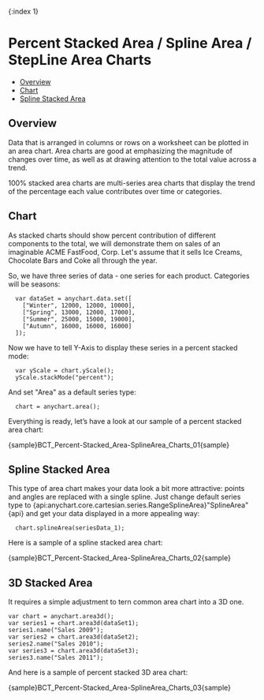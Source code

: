 {:index 1}
# Percent Stacked Area / Spline Area / StepLine Area Charts

* [Overview](#overview)
* [Chart](#chart)
* [Spline Stacked Area](#spline_stacked_area)
<!-- * [Adding "%" to axis labels](#percent)-->

## Overview
Data that is arranged in columns or rows on a worksheet can be plotted in an area chart. Area charts are good at emphasizing the magnitude of changes over time, as well as at drawing attention to the total value across a trend.

100% stacked area charts are multi-series area charts that display the trend of the percentage each value contributes over time or categories.

## Chart

As stacked charts should show percent contribution of different components to the total, we will demonstrate them on sales of an imaginable ACME FastFood, Corp. Let's assume that it sells Ice Creams, Chocolate Bars and Coke all through the year.
  
  
So, we have three series of data - one series for each product. Categories will be seasons:

```
  var dataSet = anychart.data.set([
    ["Winter", 12000, 12000, 10000],
    ["Spring", 13000, 12000, 17000],
    ["Summer", 25000, 15000, 19000],
    ["Autumn", 16000, 16000, 16000]
  ]);
```

Now we have to tell Y-Axis to display these series in a percent stacked mode:

```
  var yScale = chart.yScale();
  yScale.stackMode("percent");
```

And set "Area" as a default series type:

```
  chart = anychart.area();
```

Everything is ready, let’s have a look at our sample of a percent stacked area chart:

{sample}BCT_Percent-Stacked\_Area-SplineArea\_Charts\_01{sample}

## Spline Stacked Area

This type of area chart makes your data look a bit more attractive: points and angles are replaced with a single spline. Just change default series type to {api:anychart.core.cartesian.series.RangeSplineArea}"SplineArea"{api} and get your data displayed in a more appealing way:

```
  chart.splineArea(seriesData_1);
```

Here is a sample of a spline stacked area chart:

{sample}BCT_Percent-Stacked\_Area-SplineArea\_Charts\_02{sample}

## 3D Stacked Area

It requires a simple adjustment to tern common area chart into a 3D one.

```
var chart = anychart.area3d();
var series1 = chart.area3d(dataSet1);
series1.name("Sales 2009");
var series2 = chart.area3d(dataSet2);
series2.name("Sales 2010");
var series3 = chart.area3d(dataSet3);
series3.name("Sales 2011");
```

And here is a sample of percent stacked 3D area chart:

{sample}BCT_Percent-Stacked\_Area-SplineArea\_Charts\_03{sample}
